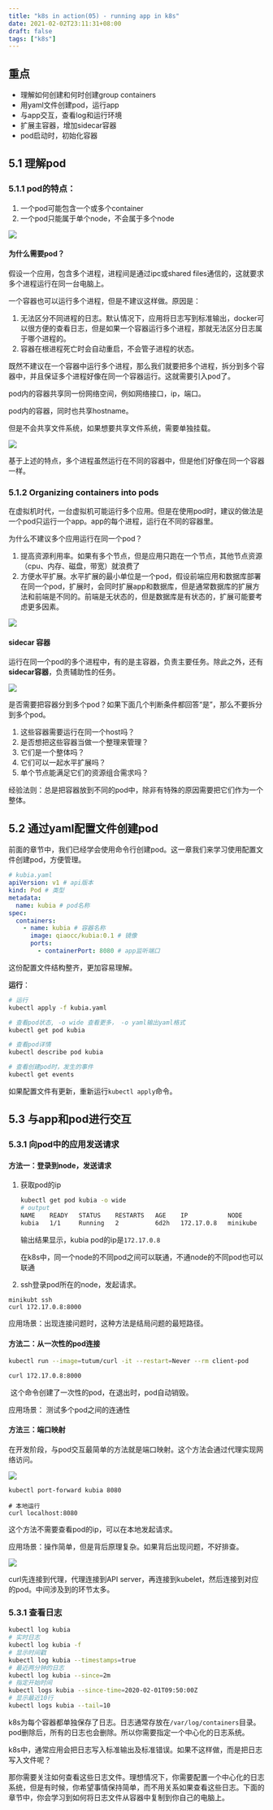 ```yaml
---
title: "k8s in action(05) - running app in k8s"
date: 2021-02-02T23:11:31+08:00
draft: false
tags: ["k8s"]
---
```




## 重点

- 理解如何创建和何时创建group containers
- 用yaml文件创建pod，运行app
- 与app交互，查看log和运行环境
- 扩展主容器，增加sidecar容器
- pod启动时，初始化容器





## 5.1 理解pod

### 5.1.1 pod的特点：

1. 一个pod可能包含一个或多个container
2. 一个pod只能属于单个node，不会属于多个node

![](https://cdn.jsdelivr.net/gh/qiaocci/img-repo@master/20210208150504.png)



#### 为什么需要pod？

假设一个应用，包含多个进程，进程间是通过ipc或shared files通信的，这就要求多个进程运行在同一台电脑上。

一个容器也可以运行多个进程，但是不建议这样做。原因是：

1. 无法区分不同进程的日志。默认情况下，应用将日志写到标准输出，docker可以很方便的查看日志，但是如果一个容器运行多个进程，那就无法区分日志属于哪个进程的。
2. 容器在根进程死亡时会自动重启，不会管子进程的状态。

既然不建议在一个容器中运行多个进程，那么我们就要把多个进程，拆分到多个容器中，并且保证多个进程好像在同一个容器运行。这就需要引入pod了。

pod内的容器共享同一份网络空间，例如网络接口，ip，端口。

pod内的容器，同时也共享hostname。

但是不会共享文件系统，如果想要共享文件系统，需要单独挂载。

![](https://cdn.jsdelivr.net/gh/qiaocci/img-repo@master/20210208150505.png)

基于上述的特点，多个进程虽然运行在不同的容器中，但是他们好像在同一个容器一样。



### 5.1.2 Organizing containers into pods

在虚拟机时代，一台虚拟机可能运行多个应用。但是在使用pod时，建议的做法是一个pod只运行一个app。app的每个进程，运行在不同的容器里。

为什么不建议多个应用运行在同一个pod？

1. 提高资源利用率。如果有多个节点，但是应用只跑在一个节点，其他节点资源（cpu、内存、磁盘，带宽）就浪费了
2. 方便水平扩展。水平扩展的最小单位是一个pod，假设前端应用和数据库部署在同一个pod，扩展时，会同时扩展app和数据库，但是通常数据库的扩展方法和前端是不同的。前端是无状态的，但是数据库是有状态的，扩展可能要考虑更多因素。

![](https://cdn.jsdelivr.net/gh/qiaocci/img-repo@master/20210208150506.png)

#### sidecar 容器

运行在同一个pod的多个进程中，有的是主容器，负责主要任务。除此之外，还有**sidecar容器**，负责辅助性的任务。

![](https://cdn.jsdelivr.net/gh/qiaocci/img-repo@master/20210208150507.png)



是否需要把容器分到多个pod？如果下面几个判断条件都回答“是”，那么不要拆分到多个pod。

1. 这些容器需要运行在同一个host吗？
2. 是否想把这些容器当做一个整理来管理？
3. 它们是一个整体吗？
4. 它们可以一起水平扩展吗？
5. 单个节点能满足它们的资源组合需求吗？

经验法则：总是把容器放到不同的pod中，除非有特殊的原因需要把它们作为一个整体。



## 5.2 通过yaml配置文件创建pod

前面的章节中，我们已经学会使用命令行创建pod。这一章我们来学习使用配置文件创建pod，方便管理。



```yaml
# kubia.yaml
apiVersion: v1 # api版本
kind: Pod # 类型
metadata:
  name: kubia # pod名称
spec:
  containers:
    - name: kubia # 容器名称
      image: qiaocc/kubia:0.1 # 镜像
      ports:
        - containerPort: 8080 # app监听端口
```

这份配置文件结构整齐，更加容易理解。

**运行**：

```bash
# 运行
kubectl apply -f kubia.yaml

# 查看pod状态, -o wide 查看更多， -o yaml输出yaml格式
kubectl get pod kubia

# 查看pod详情
kubectl describe pod kubia

# 查看创建pod时，发生的事件
kubectl get events
```

如果配置文件有更新，重新运行`kubectl apply`命令。



## 5.3 与app和pod进行交互

### 5.3.1 向pod中的应用发送请求

#### 方法一：登录到node，发送请求

1. 获取pod的ip

   ```bash
   kubectl get pod kubia -o wide
   # output
   NAME    READY   STATUS    RESTARTS   AGE    IP           NODE       NOMINATED NODE   READINESS GATES
   kubia   1/1     Running   2          6d2h   172.17.0.8   minikube   <none>           <none>
   ```

   输出结果显示，kubia pod的ip是`172.17.0.8`

   在k8s中，同一个node的不同pod之间可以联通，不通node的不同pod也可以联通

2.  ssh登录pod所在的node，发起请求。

   ```
   minikubt ssh
   curl 172.17.0.8:8000
   ```

应用场景：出现连接问题时，这种方法是结局问题的最短路径。



#### 方法二：从一次性的pod连接

```bash
kubectl run --image=tutum/curl -it --restart=Never --rm client-pod

curl 172.17.0.8:8000
```

​	这个命令创建了一次性的pod，在退出时，pod自动销毁。

应用场景： 测试多个pod之间的连通性



#### 方法三：端口映射

在开发阶段，与pod交互最简单的方法就是端口映射。这个方法会通过代理实现网络访问。

![](https://cdn.jsdelivr.net/gh/qiaocci/img-repo@master/20210301230643.png)

```
kubectl port-forward kubia 8080

# 本地运行
curl localhost:8080
```

这个方法不需要查看pod的ip，可以在本地发起请求。

应用场景：操作简单，但是背后原理复杂。如果背后出现问题，不好排查。

![](https://cdn.jsdelivr.net/gh/qiaocci/img-repo@master/20210301231211.png)

curl先连接到代理，代理连接到API server，再连接到kubelet，然后连接到对应的pod。中间涉及到的环节太多。



### 5.3.1 查看日志

```bash
kubectl log kubia
# 实时日志
kubectl log kubia -f
# 显示时间戳
kubectl log kubia --timestamps=true
# 最近两分钟的日志
kubectl log kubia --since=2m
# 指定开始时间
kubectl logs kubia --since-time=2020-02-01T09:50:00Z
# 显示最近10行
kubectl logs kubia --tail=10
```

k8s为每个容器都单独保存了日志。日志通常存放在`/var/log/containers`目录。pod删除后，所有的日志也会删除。所以你需要指定一个中心化的日志系统。

k8s中，通常应用会把日志写入标准输出及标准错误。如果不这样做，而是把日志写入文件呢？

那你需要关注如何查看这些日志文件。理想情况下，你需要配置一个中心化的日志系统，但是有时候，你希望事情保持简单，而不用关系如果查看这些日志。下面的章节中，你会学习到如何将日志文件从容器中复制到你自己的电脑上。